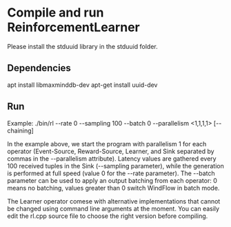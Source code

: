 # Compile and run ReinforcementLearner
Please install the stduuid library in the stduuid folder.

## Dependencies
apt install libmaxminddb-dev
apt-get install uuid-dev

## Run

Example: ./bin/rl --rate 0 --sampling 100 --batch 0 --parallelism <1,1,1,1> [--chaining]

In the example above, we start the program with parallelism 1 for each operator (Event-Source, Reward-Source, Learner, and Sink separated by commas in the --parallelism attribute). Latency values are gathered every 100 received tuples in the Sink (--sampling parameter), while the generation is performed at full speed (value 0 for the --rate parameter). The --batch parameter can be used to apply an output batching from each operator: 0 means no batching, values greater than 0 switch WindFlow in batch mode.

The Learner operator comese with alternative implementations that cannot be changed using command line arguments at the moment. You can easily edit the rl.cpp source file to choose the right version before compiling.
